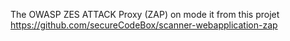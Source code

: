 The OWASP ZES ATTACK Proxy (ZAP) on mode it from this projet https://github.com/secureCodeBox/scanner-webapplication-zap 
